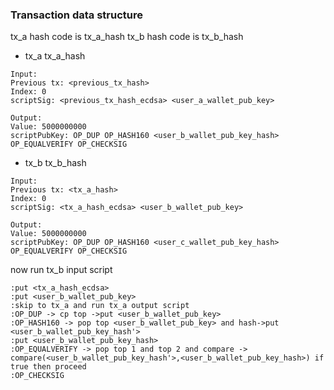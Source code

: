 ### **Transaction data structure**

tx_a hash code is tx_a_hash
tx_b hash code is tx_b_hash
+ tx_a 
tx_a_hash
```
Input:
Previous tx: <previous_tx_hash>
Index: 0
scriptSig: <previous_tx_hash_ecdsa> <user_a_wallet_pub_key>

Output:
Value: 5000000000
scriptPubKey: OP_DUP OP_HASH160 <user_b_wallet_pub_key_hash> OP_EQUALVERIFY OP_CHECKSIG
```

+ tx_b 
tx_b_hash
```
Input:
Previous tx: <tx_a_hash>
Index: 0
scriptSig: <tx_a_hash_ecdsa> <user_b_wallet_pub_key>

Output:
Value: 5000000000
scriptPubKey: OP_DUP OP_HASH160 <user_c_wallet_pub_key_hash> OP_EQUALVERIFY OP_CHECKSIG
```
now run tx_b input script
```
:put <tx_a_hash_ecdsa>
:put <user_b_wallet_pub_key>
:skip to tx_a and run tx_a output script
:OP_DUP -> cp top ->put <user_b_wallet_pub_key>
:OP_HASH160 -> pop top <user_b_wallet_pub_key> and hash->put <user_b_wallet_pub_key_hash'>
:put <user_b_wallet_pub_key_hash>
:OP_EQUALVERIFY -> pop top 1 and top 2 and compare -> compare(<user_b_wallet_pub_key_hash'>,<user_b_wallet_pub_key_hash>) if true then proceed
:OP_CHECKSIG
```